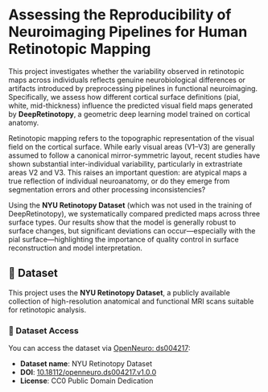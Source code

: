 # Assessing the Reproducibility of Neuroimaging Pipelines for Human Retinotopic Mapping

This project investigates whether the variability observed in retinotopic maps across individuals reflects genuine neurobiological differences or artifacts introduced by preprocessing pipelines in functional neuroimaging. Specifically, we assess how different cortical surface definitions (pial, white, mid-thickness) influence the predicted visual field maps generated by **DeepRetinotopy**, a geometric deep learning model trained on cortical anatomy.

Retinotopic mapping refers to the topographic representation of the visual field on the cortical surface. While early visual areas (V1–V3) are generally assumed to follow a canonical mirror-symmetric layout, recent studies have shown substantial inter-individual variability, particularly in extrastriate areas V2 and V3. This raises an important question: are atypical maps a true reflection of individual neuroanatomy, or do they emerge from segmentation errors and other processing inconsistencies?

Using the **NYU Retinotopy Dataset** (which was not used in the training of DeepRetinotopy), we systematically compared predicted maps across three surface types. Our results show that the model is generally robust to surface changes, but significant deviations can occur—especially with the pial surface—highlighting the importance of quality control in surface reconstruction and model interpretation.

## 📁 Dataset

This project uses the **NYU Retinotopy Dataset**, a publicly available collection of high-resolution anatomical and functional MRI scans suitable for retinotopic analysis.

### 🔗 Dataset Access

You can access the dataset via [OpenNeuro: ds004217](https://openneuro.org/datasets/ds003787/versions/1.0.1):

- **Dataset name**: NYU Retinotopy Dataset  
- **DOI**: [10.18112/openneuro.ds004217.v1.0.0](https://doi.org/10.18112/openneuro.ds003787.v1.0.1)  
- **License**: CC0 Public Domain Dedication

